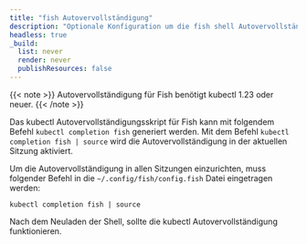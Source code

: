 ```yaml
---
title: "fish Autovervollständigung"
description: "Optionale Konfiguration um die fish shell Autovervollständigung einzurichten."
headless: true
_build:
  list: never
  render: never
  publishResources: false
---
```


{{< note >}}
Autovervollständigung für Fish benötigt kubectl 1.23 oder neuer.
{{< /note >}}

Das kubectl Autovervollständigungsskript für Fish kann mit folgendem Befehl `kubectl completion fish` generiert werden. Mit dem Befehl `kubectl completion fish | source` wird die Autovervollständigung in der aktuellen Sitzung aktiviert.

Um die Autovervollständigung in allen Sitzungen einzurichten, muss folgender Befehl in die `~/.config/fish/config.fish` Datei eingetragen werden:

```shell
kubectl completion fish | source
```

Nach dem Neuladen der Shell, sollte die kubectl Autovervollständigung funktionieren.